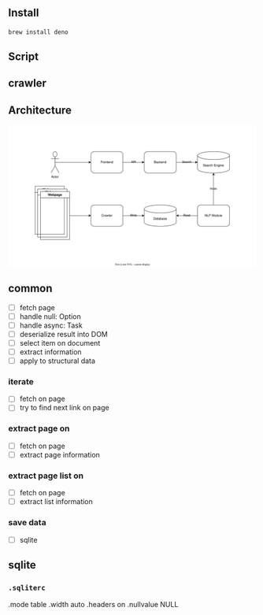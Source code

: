 ## Install

```sh
brew install deno
```

## Script


## crawler



## Architecture
![architecture diagram](https://raw.githubusercontent.com/kayac-chang/it-ironman-renew/main/docs/architecture.svg)


## common

- [ ] fetch page
- [ ] handle null: Option
- [ ] handle async: Task
- [ ] deserialize result into DOM
- [ ] select item on document
- [ ] extract information
- [ ] apply to structural data

### iterate

- [ ] fetch on page
- [ ] try to find next link on page

### extract page on

- [ ] fetch on page
- [ ] extract page information

### extract page list on

- [ ] fetch on page
- [ ] extract list information

### save data

- [ ] sqlite

## sqlite

### `.sqliterc`

.mode table
.width auto
.headers on
.nullvalue NULL
